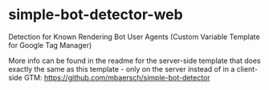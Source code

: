 # simple-bot-detector-web
Detection for Known Rendering Bot User Agents (Custom Variable Template for Google Tag Manager)

More info can be found in the readme for the server-side template that does exactly the same as this template - only on the server instead of in a client-side GTM: https://github.com/mbaersch/simple-bot-detector 

